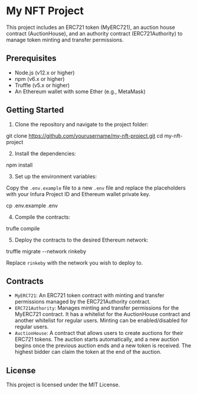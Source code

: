 # My NFT Project

This project includes an ERC721 token (MyERC721), an auction house contract (AuctionHouse), and an authority contract (ERC721Authority) to manage token minting and transfer permissions.

## Prerequisites

- Node.js (v12.x or higher)
- npm (v6.x or higher)
- Truffle (v5.x or higher)
- An Ethereum wallet with some Ether (e.g., MetaMask)

## Getting Started

1. Clone the repository and navigate to the project folder:

git clone https://github.com/yourusername/my-nft-project.git
cd my-nft-project

2. Install the dependencies:

npm install

3. Set up the environment variables:

Copy the `.env.example` file to a new `.env` file and replace the placeholders with your Infura Project ID and Ethereum wallet private key.

cp .env.example .env

4. Compile the contracts:

trufle compile

5. Deploy the contracts to the desired Ethereum network:

truffle migrate --network rinkeby

Replace `rinkeby` with the network you wish to deploy to.

## Contracts

- `MyERC721`: An ERC721 token contract with minting and transfer permissions managed by the ERC721Authority contract.
- `ERC721Authority`: Manages minting and transfer permissions for the MyERC721 contract. It has a whitelist for the AuctionHouse contract and another whitelist for regular users. Minting can be enabled/disabled for regular users.
- `AuctionHouse`: A contract that allows users to create auctions for their ERC721 tokens. The auction starts automatically, and a new auction begins once the previous auction ends and a new token is received. The highest bidder can claim the token at the end of the auction.

## License

This project is licensed under the MIT License.


